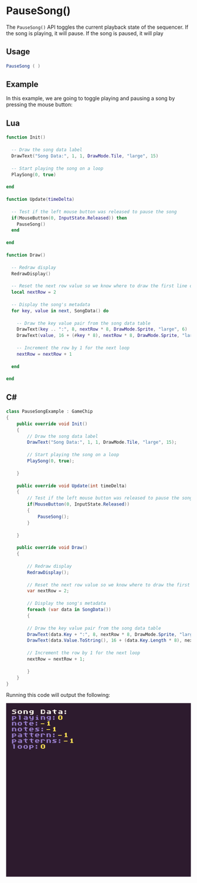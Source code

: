 # PauseSong()

The `PauseSong()` API toggles the current playback state of the sequencer. If the song is playing, it will pause. If the song is paused, it will play

## Usage

```csharp
PauseSong ( )
```

## Example

In this example, we are going to toggle playing and pausing a song by pressing the mouse button:



## Lua

```lua
function Init()

  -- Draw the song data label
  DrawText("Song Data:", 1, 1, DrawMode.Tile, "large", 15)

  -- Start playing the song on a loop
  PlaySong(0, true)

end

function Update(timeDelta)

  -- Test if the left mouse button was released to pause the song
  if(MouseButton(0, InputState.Released)) then
    PauseSong()
  end

end

function Draw()

  -- Redraw display
  RedrawDisplay()

  -- Reset the next row value so we know where to draw the first line of text
  local nextRow = 2

  -- Display the song's metadata
  for key, value in next, SongData() do

    -- Draw the key value pair from the song data table
    DrawText(key .. ":", 8, nextRow * 8, DrawMode.Sprite, "large", 6)
    DrawText(value, 16 + (#key * 8), nextRow * 8, DrawMode.Sprite, "large", 14)

    -- Increment the row by 1 for the next loop
    nextRow = nextRow + 1

  end

end
```



## C#

```csharp
class PauseSongExample : GameChip
{
    public override void Init()
    { 
        // Draw the song data label
        DrawText("Song Data:", 1, 1, DrawMode.Tile, "large", 15);

        // Start playing the song on a loop
        PlaySong(0, true);

    }

    public override void Update(int timeDelta)
    { 
        // Test if the left mouse button was released to pause the song
        if(MouseButton(0, InputState.Released))
        {
            PauseSong();
        }

    }

    public override void Draw()
    { 

        // Redraw display
        RedrawDisplay();

        // Reset the next row value so we know where to draw the first line of text
        var nextRow = 2;

        // Display the song's metadata
        foreach (var data in SongData())
        {

        // Draw the key value pair from the song data table
        DrawText(data.Key + ":", 8, nextRow * 8, DrawMode.Sprite, "large", 6);
        DrawText(data.Value.ToString(), 16 + (data.Key.Length * 8), nextRow * 8, DrawMode.Sprite, "large", 14);

        // Increment the row by 1 for the next loop
        nextRow = nextRow + 1;

        }
    }
}
```



Running this code will output the following:

![image alt text](images/PauseSongOutput_image_0.png)


